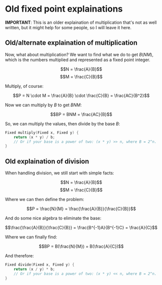 # Old fixed point explainations

**IMPORTANT**: This is an older explaination of multiplication that's not as well written, but it might help for some people, so I will leave it here.

## Old/alternate explaination of multiplication

Now, what about multiplication? We want to find what we do to get $B(NM)$, which is the numbers multiplied and represented as a fixed point integer.

$$N = \frac{A}{B}$$
$$M = \frac{C}{B}$$

Multiply, of course:

$$P = N \cdot M = \frac{A}{B} \cdot \frac{C}{B} = \frac{AC}{B^2}$$

Now we can multiply by $B$ to get $BNM$:

$$BP = BNM = \frac{AC}{B}$$

So, we can multiply the values, then divide by the base $B$:

```c
Fixed multiply(Fixed x, Fixed y) {
	return (x * y) / b;
	// Or if your base is a power of two: (x * y) >> n, where B = 2^n.
}
```

## Old explaination of division

When handling division, we still start with simple facts:

$$N = \frac{A}{B}$$
$$M = \frac{C}{B}$$

Where we can then define the problem:

$$P = \frac{N}{M} = \frac{\frac{A}{B}}{\frac{C}{B}}$$

And do some nice algebra to eliminate the base:

$$\frac{\frac{A}{B}}{\frac{C}{B}} = \frac{B^{-1}A}{B^{-1}C} = \frac{A}{C}$$

Where we can finally find:

$$BP = B(\frac{N}{M}) = B(\frac{A}{C})$$

And therefore:

```c
Fixed divide(Fixed x, Fixed y) {
	return (x / y) * b;
	// Or if your base is a power of two: (x * y) << n, where B = 2^n.
}
```